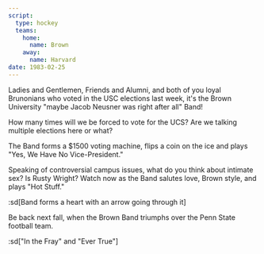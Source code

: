 ```yaml
---
script:
  type: hockey
  teams:
    home:
      name: Brown
    away:
      name: Harvard
date: 1983-02-25
---
```


Ladies and Gentlemen, Friends and Alumni, and both of you loyal Brunonians who voted in the USC elections last week, it's the Brown University "maybe Jacob Neusner was right after all" Band!

How many times will we be forced to vote for the UCS? Are we talking multiple elections here or what?

The Band forms a $1500 voting machine, flips a coin on the ice and plays "Yes, We Have No Vice-President."

Speaking of controversial campus issues, what do you think about intimate sex? Is Rusty Wright? Watch now as the Band salutes love, Brown style, and plays "Hot Stuff."

:sd[Band forms a heart with an arrow going through it]

Be back next fall, when the Brown Band triumphs over the Penn State football team.

:sd["In the Fray" and "Ever True"]
